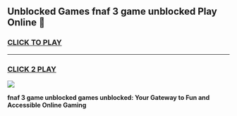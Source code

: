 
## Unblocked Games fnaf 3 game unblocked Play Online 👋
<h3>
<a href="https://news.freeplayer.one?title=fnaf_3_game_unblocked&ref=17F">CLICK TO PLAY</a></h3>
<hr>

<h3>
<a href="https://news.freeplayer.one?title=fnaf_3_game_unblocked&ref=17F">CLICK 2 PLAY</a>
  
</h3>

<a href="https://news.freeplayer.one?title=fnaf_3_game_unblocked&ref=17F/"><img src="https://clearcache.store/games.png"></a>


**fnaf 3 game unblocked games unblocked: Your Gateway to Fun and Accessible Online Gaming**
